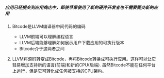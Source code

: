 ##### 应用已经提交到应用商店中，即使苹果使用了新的硬件开发者也不需要提交新的应用

1. Bitcode是LLVM编译器中间代码的编码
	- LLVM前端可以理解编程语言
	- LLVM后端能够理解如何展示用户下载应用的可执行版本
	- Bitcode介于这两者之间

2. LLVM将源码转变成Bitcode，再将Bitcode转换成可执行应用。这样可以让它轻易增加支持新的语言(前端)和新的CPU(后端).
虽然Bitcode不能在任何平台上运行，但是它可转化成任何被支持的CPU架构。
